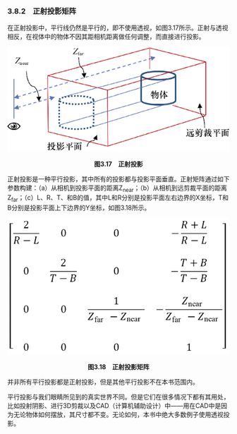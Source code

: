 ### 3.8.2　正射投影矩阵

在正射投影中，平行线仍然是平行的，即不使用透视，如图3.17所示。正射与透视相反，在视体中的物体不因其距相机距离做任何调整，而直接进行投影。

![93.png](../images/93.png)
<center class="my_markdown"><b class="my_markdown">图3.17　正射投影</b></center>

正射投影是一种平行投影，其中所有的投影都与投影平面垂直。正射矩阵通过如下参数构建：（a）从相机到投影平面的距离Z<sub class="my_markdown">near</sub>；（b）从相机到远剪裁平面的距离Z<sub>far</sub>；（c）L、R、T、和B的值，其中L和R分别是投影平面左右边界的X坐标，T和B分别是投影平面上下边界的Y坐标，如图3.18所示。

![94.png](../images/94.png)
<center class="my_markdown"><b class="my_markdown">图3.18　正射投影矩阵</b></center>

并非所有平行投影都是正射投影，但是其他平行投影不在本书范围内。

平行投影与我们眼睛所见到的真实世界不同。但是它们在很多情况下都有其用处，比如投射阴影、进行3D剪裁以及CAD（计算机辅助设计）中——用在CAD中是因为无论物体如何摆放，其尺寸都不变。无论如何，本书中绝大多数例子使用透视投影。

